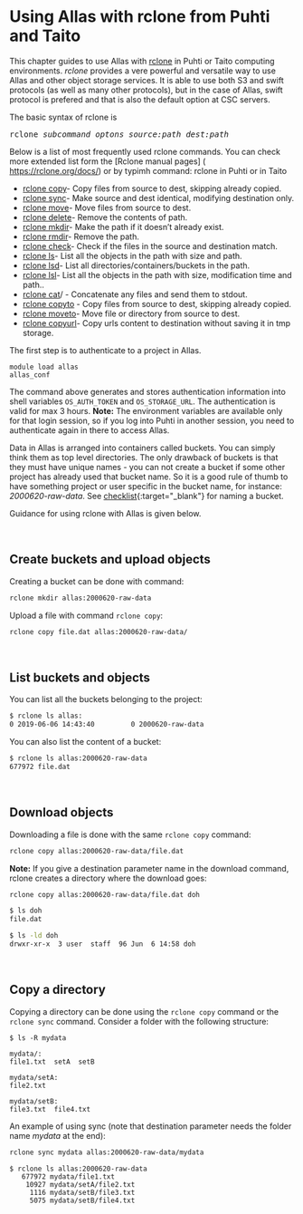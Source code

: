 # Using Allas with rclone from Puhti and Taito 

This chapter guides to use Allas with [rclone](https://rclone.org/) in Puhti or Taito computing environments. _rclone_ provides a vere powerful and versatile way to use Allas and other object storage services. It is able to use both S3 and swift protocols (as well as many other protocols), but in the case of Allas, swift protocol is prefered and that is also the default option at CSC servers.

The basic syntax of rclone is
<pre>
rclone <i>subcommand optons source:path dest:path</i> 
</pre>

Below is a list of most frequently used rclone commands. You can check more extended list form the [Rclone manual pages] ( https://rclone.org/docs/) or by typimh command: rclone in Puhti or in Taito


*    [rclone copy]( https://rclone.org/commands/rclone_copy/)- Copy files from source to dest, skipping already copied.
*    [rclone sync](https://rclone.org/commands/rclone_sync/)- Make source and dest identical, modifying destination only.
*    [rclone move](https://rclone.org/commands/rclone_move/)- Move files from source to dest.
*    [rclone delete](https://rclone.org/commands/rclone_delete/)- Remove the contents of path.
*    [rclone mkdir](https://rclone.org/commands/rclone_mkdir/)- Make the path if it doesn’t already exist.
*    [rclone rmdir](https://rclone.org/commands/rclone_rmdir/)- Remove the path.
*    [rclone check](https://rclone.org/commands/rclone_check/)- Check if the files in the source and destination match.
*    [rclone ls](https://rclone.org/commands/rclone_ls/)- List all the objects in the path with size and path.
*    [rclone lsd](https://rclone.org/commands/rclone_lsd/)- List all directories/containers/buckets in the path.
*    [rclone lsl](https://rclone.org/commands/rclone_lsl/)- List all the objects in the path with size, modification time and path..
*    [rclone cat](https://rclone.org/commands/rclone_cat)/ - Concatenate any files and send them to stdout.
*    [rclone copyto](https://rclone.org/commands/rclone_copyto/) - Copy files from source to dest, skipping already copied.
*    [rclone moveto](https://rclone.org/commands/rclone_moveto/)- Move file or directory from source to dest.
*    [rclone copyurl](https://rclone.org/commands/rclone_copyurl/)- Copy urls content to destination without saving it in tmp storage.




The first step is to authenticate to a project in Allas.

```
module load allas
allas_conf
```

The command above generates and stores authentication information into shell variables `OS_AUTH_TOKEN` and `OS_STORAGE_URL`. The authentication is valid for max 3 hours. **Note:** The environment variables are available only for that login session, so if you log into Puhti in another session, you need to authenticate again in there to access Allas.

Data in Allas is arranged into containers called buckets. You can simply think them as top level directories. The only drawback of buckets is that they must have unique names - you can not create a bucket if some other project has already used that bucket name. So it is a good rule of thumb to have something project or user specific in the bucket name, for instance: _2000620-raw-data_. See [checklist](../introduction.md#naming_bucket){:target="_blank"} for naming a bucket.

Guidance for using rclone with Allas is given below.

&nbsp;

## Create buckets and upload objects

Creating a bucket can be done with command:
```bash
rclone mkdir allas:2000620-raw-data
```

Upload a file with command ```rclone copy```:
```bash
rclone copy file.dat allas:2000620-raw-data/
```
&nbsp;

## List buckets and objects

You can list all the buckets belonging to the project:

```bash
$ rclone ls allas:
0 2019-06-06 14:43:40         0 2000620-raw-data
```

You can also list the content of a bucket: 

```bash
$ rclone ls allas:2000620-raw-data
677972 file.dat
```
&nbsp;

## Download objects

Downloading a file is done with the same ```rclone copy``` command:

```bash
rclone copy allas:2000620-raw-data/file.dat
```

**Note:** If you give a destination parameter name in the download command, rclone creates a directory where the download goes:
```bash
rclone copy allas:2000620-raw-data/file.dat doh
```

```bash
$ ls doh
file.dat
```

```bash
$ ls -ld doh
drwxr-xr-x  3 user  staff  96 Jun  6 14:58 doh
```
&nbsp;

## Copy a directory

Copying a directory can be done using the `rclone copy` command or the `rclone sync` command. Consider a folder with the following structure:

```
$ ls -R mydata

mydata/:
file1.txt  setA  setB

mydata/setA:
file2.txt

mydata/setB:
file3.txt  file4.txt
```

An example of using sync (note that destination parameter needs the folder name _mydata_ at the end):

```bash
rclone sync mydata allas:2000620-raw-data/mydata
```

```
$ rclone ls allas:2000620-raw-data
   677972 mydata/file1.txt
    10927 mydata/setA/file2.txt
     1116 mydata/setB/file3.txt
     5075 mydata/setB/file4.txt
```



